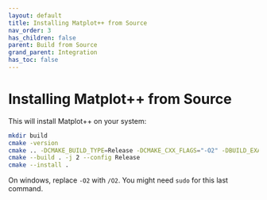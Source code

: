```yaml
---
layout: default
title: Installing Matplot++ from Source
nav_order: 3
has_children: false
parent: Build from Source
grand_parent: Integration
has_toc: false
---
```

# Installing Matplot++ from Source

This will install Matplot++ on your system:

```bash
mkdir build
cmake -version
cmake .. -DCMAKE_BUILD_TYPE=Release -DCMAKE_CXX_FLAGS="-O2" -DBUILD_EXAMPLES=OFF -DBUILD_TESTS=OFF 
cmake --build . -j 2 --config Release
cmake --install .
```

On windows, replace `-O2` with `/O2`. You might need `sudo` for this last command.




<!-- Generated with mdsplit: https://github.com/alandefreitas/mdsplit -->
